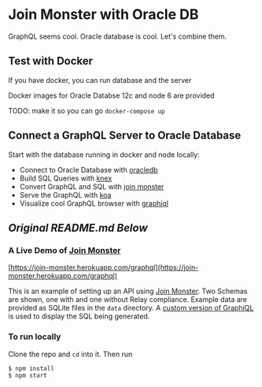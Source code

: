 # Join Monster with Oracle DB

GraphQL seems cool. Oracle database is cool. Let's combine them. 

## Test with Docker
If you have docker, you can run database and the server

Docker images for Oracle Databse 12c and node 6 are provided

TODO: make it so you can go `docker-compose up`

## Connect a GraphQL Server to Oracle Database 
Start with the database running in docker and node locally: 
- Connect to Oracle Database with [oracledb](https://github.com/oracle/node-oracledb)
- Build SQL Queries with [knex](https://github.com/tgriesser/knex)
- Convert GraphQL and SQL with [join monster](https://github.com/stems/join-monster)
- Serve the GraphQL with [koa](https://github.com/koajs/koa)
- Visualize cool GraphQL browser with [graphiql](https://github.com/graphql/graphiql)

*Original README.md Below*
---- 
### A Live Demo of [Join Monster](https://github.com/stems/join-monster)

[https://join-monster.herokuapp.com/graphql](https://join-monster.herokuapp.com/graphql)


This is an example of setting up an API using [Join Monster](https://github.com/stems/join-monster). Two Schemas are shown, one with and one without Relay compliance. Example data are provided as SQLite files in the `data` directory. A [custom version of GraphiQL](https://github.com/acarl005/graphsiql) is used to display the SQL being generated.


### To run locally

Clone the repo and `cd` into it. Then run
```shell
$ npm install
$ npm start
```
